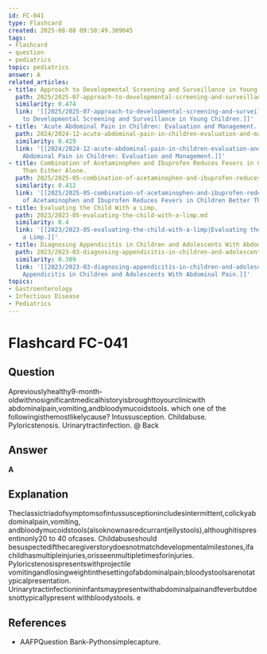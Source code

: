 ```yaml
---
id: FC-041
type: Flashcard
created: 2025-08-08 09:58:49.309045
tags:
- Flashcard
- question
- pediatrics
topic: pediatrics
answer: A
related_articles:
- title: Approach to Developmental Screening and Surveillance in Young Children.
  path: 2025/2025-07-approach-to-developmental-screening-and-surveillance-in-youn.md
  similarity: 0.474
  link: '[[2025/2025-07-approach-to-developmental-screening-and-surveillance-in-youn|Approach
    to Developmental Screening and Surveillance in Young Children.]]'
- title: 'Acute Abdominal Pain in Children: Evaluation and Management.'
  path: 2024/2024-12-acute-abdominal-pain-in-children-evaluation-and-management.md
  similarity: 0.429
  link: '[[2024/2024-12-acute-abdominal-pain-in-children-evaluation-and-management|Acute
    Abdominal Pain in Children: Evaluation and Management.]]'
- title: Combination of Acetaminophen and Ibuprofen Reduces Fevers in Children Better
    Than Either Alone.
  path: 2025/2025-05-combination-of-acetaminophen-and-ibuprofen-reduces-fevers-in.md
  similarity: 0.412
  link: '[[2025/2025-05-combination-of-acetaminophen-and-ibuprofen-reduces-fevers-in|Combination
    of Acetaminophen and Ibuprofen Reduces Fevers in Children Better Than Either Alone.]]'
- title: Evaluating the Child With a Limp.
  path: 2023/2023-05-evaluating-the-child-with-a-limp.md
  similarity: 0.4
  link: '[[2023/2023-05-evaluating-the-child-with-a-limp|Evaluating the Child With
    a Limp.]]'
- title: Diagnosing Appendicitis in Children and Adolescents With Abdominal Pain.
  path: 2023/2023-03-diagnosing-appendicitis-in-children-and-adolescents-with-abd.md
  similarity: 0.389
  link: '[[2023/2023-03-diagnosing-appendicitis-in-children-and-adolescents-with-abd|Diagnosing
    Appendicitis in Children and Adolescents With Abdominal Pain.]]'
topics:
- Gastroenterology
- Infectious Disease
- Pediatrics
---
```


# Flashcard FC-041

## Question

Apreviouslyhealthy9-month-oldwithnosignificantmedicalhistoryisbroughttoyourclinicwith abdominalpain,vomiting,andbloodymucoidstools. which one of the followingisthemostlikelycause? Intussusception. Childabuse. Pyloricstenosis. Urinarytractinfection. @ Back

## Answer

**A**

## Explanation

Theclassictriadofsymptomsofintussusceptionincludesintermittent,colickyabdominalpain,vomiting, andbloodymucoidstools(alsoknownasredcurrantjellystools),althoughitispresentinonly20 to 40 ofcases. Childabuseshould besuspectedifthecaregiverstorydoesnotmatchdevelopmentalmilestones,ifa childhasmultipleinjuries,orisseenmultipletimesforinjuries. Pyloricstenosispresentswithprojectile vomitingandlosingweightinthesettingofabdominalpain;bloodystoolsarenotatypicalpresentation. Urinarytractinfectionininfantsmaypresentwithabdominalpainandfeverbutdoesnottypicallypresent withbloodystools. e

## References

- AAFPQuestion Bank-Pythonsimplecapture.

